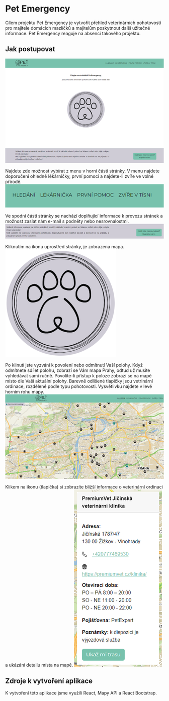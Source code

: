 # Pet Emergency
Cílem projektu Pet Emergency je vytvořit přehled veterinárních pohotovostí pro majitele domácích mazlíčků a majitelům poskytnout další užitečné informace. Pet Emergency reaguje na absenci takového projektu.

## Jak postupovat
![Home](./previews/home.png)

Najdete zde možnost vybírat z menu v horní části stránky. V menu najdete doporučení ohledně lékárničky, první pomoci a najdete-li zvíře ve volné přírodě.
![Home](./previews/menu.png)

Ve spodní části stránky se nachází doplňující informace k provozu stránek a možnost zaslat nám e-mail s podněty nebo nesrovnalostmi.
![Home](./previews/spodni.png)

Kliknutím na ikonu uprostřed stránky, je zobrazena mapa. 
![Home](./previews/klikIkona.png)

Po klinutí jste vyzváni k povolení nebo odmítnutí Vaší polohy. Když odmítnete sdílet polohu, zobrazí se Vám mapa Prahy, odtud už musíte vyhledávat sami ručně. Povolíte-li přístup k poloze zobrazí se na mapě místo dle Vaší aktuální polohy. Barevně odlišené tlapičky jsou vetrinární ordinace, rozdělené podle typu pohotovosti. Vysvětlivku najdete v levé horním rohu mapy.
![Hledání](./previews/mapa.png)

Klikem na ikonu (tlapička) si zobrazíte bližší informace o veterinární ordinaci a ukázání detailu místa na mapě.
![Hledání](./previews/vizitka.png)

## Zdroje k vytvoření aplikace
K vytvoření této aplikace jsme využili React, Mapy API a React Bootstrap.
